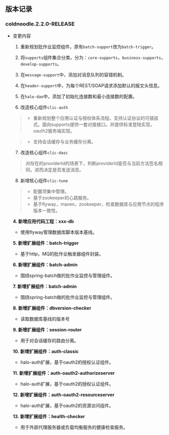 ## 版本记录

### coldnoodle.2.2.0-RELEASE

- 变更内容

  1. 重新规划批作业监控组件，原有```batch-support```改为```batch-trigger```。
  
  2. 将```supports```组件集合分类，分为：```core-supports```，```business-supports```，```develop-supports```。
  
  3. 在```message-support```中，添加对消息队列的容错机制。
  
  4. 在```header-support```中，为每个REST/SOAP请求添加默认的报文头信息。
  
  5. 在```halo-dao```中，添加了初始化连接数和最小连接数的配置。

  6. 改造核心组件```clic-auth```

  > * 重新规划整个应用认证与授权体系流程。支持认证协议的可插拔式。面向supports提供一套对接接口。并提供标准登陆实现，oauth2服务端实现。
  
  > * 支持会话缓存与业务缓存分离。

  7. 改造核心组件```clic-dasc```

  > 对存在的providerId的场景下，判断providerId是否与当前方法签名相同，进而决定是否发送消息。

  8. 新增核心组件```clic-tune```

  > * 配置项集中管理。
  > * 基于zookeeper的心跳服务。
  > * 基于flyway，maven，zookeeper，检查数据库与应用节点的程序版本一致性。

  **4. 新增应用代码工程：xxx-db**

  * 使用flyway管理数据库脚本版本基线。

  **5. 新增扩展组件：batch-trigger**

  * 基于http，MQ的批作业触发器组件封装。

  **6. 新增扩展组件：batch-admin**

  * 围绕spring-batch做的批作业监控与管理组件。

  **7. 新增扩展组件：batch-admin**

  * 围绕spring-batch做的批作业监控与管理组件。

  **8. 新增扩展组件：dbversion-checker**

  * 读取数据库基线的版本号

  **9. 新增扩展组件：session-router**

  * 用于对会话缓存的路由分离。

  **10. 新增扩展组件：auth-classic**

  * halo-auth扩展，基于oauth2的授权认证组件。

  **11. 新增扩展组件：auth-oauth2-authorizeserver**

  * halo-auth扩展，基于oauth2的授权认证组件。

  **12. 新增扩展组件：auth-oauth2-resourceserver**

  * halo-auth扩展，基于oauth2的资源访问组件。

  **13. 新增扩展组件：health-checker**

  * 用于外部代理服务器或负载均衡服务的健康检查服务。

